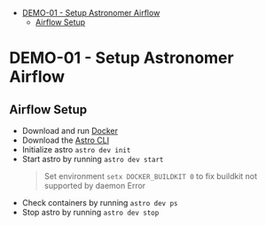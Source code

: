 - [DEMO-01 - Setup Astronomer Airflow](#demo-01---setup-astronomer-airflow)
  - [Airflow Setup](#airflow-setup)

# DEMO-01 - Setup Astronomer Airflow

## Airflow Setup

- Download and run [Docker](https://docs.docker.com/docker-for-mac/install/)
- Download the [Astro CLI](https://github.com/astronomer/astro-cli)
- Initialize astro `astro dev init`
- Start astro by running `astro dev start`
  > Set environment `setx DOCKER_BUILDKIT 0` to fix buildkit not supported by daemon Error
- Check containers by running `astro dev ps`
- Stop astro by running `astro dev stop`
